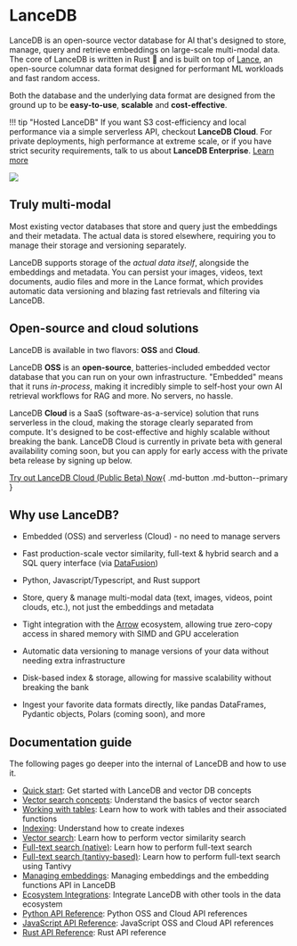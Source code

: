 # LanceDB

LanceDB is an open-source vector database for AI that's designed to store, manage, query and retrieve embeddings on large-scale multi-modal data. The core of LanceDB is written in Rust 🦀 and is built on top of [Lance](https://github.com/lancedb/lance), an open-source columnar data format designed for performant ML workloads and fast random access.

Both the database and the underlying data format are designed from the ground up to be **easy-to-use**, **scalable** and **cost-effective**.

!!! tip "Hosted LanceDB"
    If you want S3 cost-efficiency and local performance via a simple serverless API, checkout **LanceDB Cloud**. For private deployments, high performance at extreme scale, or if you have strict security requirements, talk to us about **LanceDB Enterprise**. [Learn more](https://docs.lancedb.com/)

![](assets/lancedb_and_lance.png)

## Truly multi-modal

Most existing vector databases that store and query just the embeddings and their metadata. The actual data is stored elsewhere, requiring you to manage their storage and versioning separately.

LanceDB supports storage of the *actual data itself*, alongside the embeddings and metadata. You can persist your images, videos, text documents, audio files and more in the Lance format, which provides automatic data versioning and blazing fast retrievals and filtering via LanceDB.

## Open-source and cloud solutions

LanceDB is available in two flavors: **OSS** and **Cloud**.

LanceDB **OSS** is an **open-source**, batteries-included embedded vector database that you can run on your own infrastructure. "Embedded" means that it runs *in-process*, making it incredibly simple to self-host your own AI retrieval workflows for RAG and more. No servers, no hassle.

LanceDB **Cloud** is a SaaS (software-as-a-service) solution that runs serverless in the cloud, making the storage clearly separated from compute. It's designed to be cost-effective and highly scalable without breaking the bank. LanceDB Cloud is currently in private beta with general availability coming soon, but you can apply for early access with the private beta release by signing up below.

[Try out LanceDB Cloud (Public Beta) Now](https://cloud.lancedb.com){ .md-button .md-button--primary }

## Why use LanceDB?

* Embedded (OSS) and serverless (Cloud) - no need to manage servers

* Fast production-scale vector similarity, full-text & hybrid search and a SQL query interface (via [DataFusion](https://github.com/apache/arrow-datafusion))

* Python, Javascript/Typescript, and Rust support

* Store, query & manage multi-modal data (text, images, videos, point clouds, etc.), not just the embeddings and metadata

* Tight integration with the [Arrow](https://arrow.apache.org/docs/format/Columnar.html) ecosystem, allowing true zero-copy access in shared memory with SIMD and GPU acceleration

* Automatic data versioning to manage versions of your data without needing extra infrastructure

* Disk-based index & storage, allowing for massive scalability without breaking the bank

* Ingest your favorite data formats directly, like pandas DataFrames, Pydantic objects, Polars (coming soon), and more

## Documentation guide

The following pages go deeper into the internal of LanceDB and how to use it.

* [Quick start](basic.md): Get started with LanceDB and vector DB concepts
* [Vector search concepts](concepts/vector_search.md): Understand the basics of vector search
* [Working with tables](guides/tables.md): Learn how to work with tables and their associated functions
* [Indexing](ann_indexes.md): Understand how to create indexes
* [Vector search](search.md): Learn how to perform vector similarity search
* [Full-text search (native)](fts.md): Learn how to perform full-text search
* [Full-text search (tantivy-based)](fts_tantivy.md): Learn how to perform full-text search using Tantivy
* [Managing embeddings](embeddings/index.md): Managing embeddings and the embedding functions API in LanceDB
* [Ecosystem Integrations](integrations/index.md): Integrate LanceDB with other tools in the data ecosystem
* [Python API Reference](python/python.md): Python OSS and Cloud API references
* [JavaScript API Reference](javascript/modules.md): JavaScript OSS and Cloud API references
* [Rust API Reference](https://docs.rs/lancedb/latest/lancedb/index.html): Rust API reference

